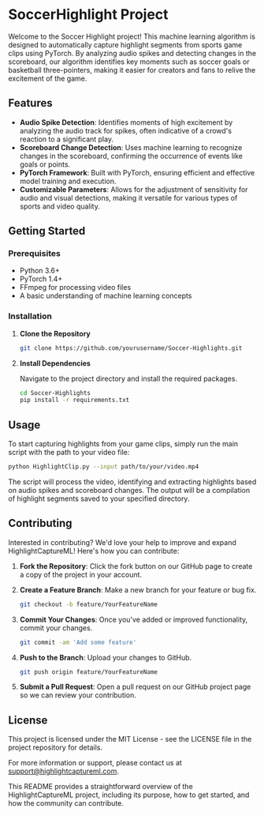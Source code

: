 # SoccerHighlight Project

Welcome to the Soccer Highlight project! This machine learning algorithm is designed to automatically capture highlight segments from sports game clips using PyTorch. By analyzing audio spikes and detecting changes in the scoreboard, our algorithm identifies key moments such as soccer goals or basketball three-pointers, making it easier for creators and fans to relive the excitement of the game.

## Features

- **Audio Spike Detection**: Identifies moments of high excitement by analyzing the audio track for spikes, often indicative of a crowd's reaction to a significant play.
- **Scoreboard Change Detection**: Uses machine learning to recognize changes in the scoreboard, confirming the occurrence of events like goals or points.
- **PyTorch Framework**: Built with PyTorch, ensuring efficient and effective model training and execution.
- **Customizable Parameters**: Allows for the adjustment of sensitivity for audio and visual detections, making it versatile for various types of sports and video quality.

## Getting Started

### Prerequisites

- Python 3.6+
- PyTorch 1.4+
- FFmpeg for processing video files
- A basic understanding of machine learning concepts

### Installation

1. **Clone the Repository**
   
   ```sh
   git clone https://github.com/yourusername/Soccer-Highlights.git
   ```

2. **Install Dependencies**
   
   Navigate to the project directory and install the required packages.
   
   ```sh
   cd Soccer-Highlights
   pip install -r requirements.txt
   ```

## Usage

To start capturing highlights from your game clips, simply run the main script with the path to your video file:

```sh
python HighlightClip.py --input path/to/your/video.mp4
```

The script will process the video, identifying and extracting highlights based on audio spikes and scoreboard changes. The output will be a compilation of highlight segments saved to your specified directory.

## Contributing

Interested in contributing? We'd love your help to improve and expand HighlightCaptureML! Here's how you can contribute:

1. **Fork the Repository**: Click the fork button on our GitHub page to create a copy of the project in your account.

2. **Create a Feature Branch**: Make a new branch for your feature or bug fix.

   ```sh
   git checkout -b feature/YourFeatureName
   ```

3. **Commit Your Changes**: Once you've added or improved functionality, commit your changes.

   ```sh
   git commit -am 'Add some feature'
   ```

4. **Push to the Branch**: Upload your changes to GitHub.

   ```sh
   git push origin feature/YourFeatureName
   ```

5. **Submit a Pull Request**: Open a pull request on our GitHub project page so we can review your contribution.

## License

This project is licensed under the MIT License - see the LICENSE file in the project repository for details.

For more information or support, please contact us at support@highlightcaptureml.com.

This README provides a straightforward overview of the HighlightCaptureML project, including its purpose, how to get started, and how the community can contribute.
